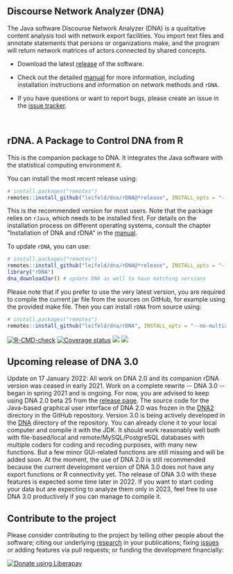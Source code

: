 ## Discourse Network Analyzer (DNA)

The Java software Discourse Network Analyzer (DNA) is a qualitative content analysis tool with network export facilities. You import text files and annotate statements that persons or organizations make, and the program will return network matrices of actors connected by shared concepts.

- Download the latest [release](https://github.com/leifeld/dna/releases) of the software.

- Check out the detailed [manual](https://github.com/leifeld/dna/releases/download/v2.0-beta.24/dna-manual.pdf) for more information, including installation instructions and information on network methods and `rDNA`.

- If you have questions or want to report bugs, please create an issue in the [issue tracker](https://github.com/leifeld/dna/issues).

<br />

## rDNA. A Package to Control DNA from R

This is the companion package to DNA. It integrates the Java software with the statistical computing environment `R`.

You can install the most recent release using:

``` r
# install.packages("remotes")
remotes::install_github("leifeld/dna/rDNA@*release", INSTALL_opts = "--no-multiarch")
```

This is the recommended version for most users. Note that the package relies on `rJava`, which needs to be installed first. For details on the installation process on different operating systems, consult the chapter "Installation of DNA and rDNA" in the [manual](https://github.com/leifeld/dna/releases/download/v2.0-beta.24/dna-manual.pdf).

To update `rDNA`, you can use:

``` r
# install.packages("remotes")
remotes::install_github("leifeld/dna/rDNA@*release", INSTALL_opts = "--no-multiarch")
library("rDNA")
dna_downloadJar() # update DNA as well to have matching versions
```

Please note that if you prefer to use the very latest version, you are required to compile the current jar file from the sources on GitHub, for example using the provided make file. Then you can install `rDNA` from source using:

``` r
# install.packages("remotes")
remotes::install_github("leifeld/dna/rDNA", INSTALL_opts = "--no-multiarch")
```

[![R-CMD-check](https://github.com/leifeld/dna/workflows/make/badge.svg)](https://github.com/leifeld/dna/actions) [![Coverage status](https://codecov.io/gh/leifeld/dna/branch/master/graph/badge.svg)](https://codecov.io/github/leifeld/dna?branch=master)
[<img src="http://img.shields.io/liberapay/patrons/leifeld.svg?logo=liberapay">](https://liberapay.com/leifeld)
[<img src="http://img.shields.io/liberapay/receives/leifeld.svg?logo=liberapay">](https://liberapay.com/leifeld)

## Upcoming release of DNA 3.0

Update on 17 January 2022: All work on DNA 2.0 and its companion rDNA version was ceased in early 2021. Work on a complete rewrite -- DNA 3.0 -- began in spring 2021 and is ongoing. For now, you are advised to keep using DNA 2.0 beta 25 from the [release page](https://github.com/leifeld/dna/releases/tag/v2.0-beta.25). The source code for the Java-based graphical user interface of DNA 2.0 was frozen in the [DNA2](https://github.com/leifeld/dna/tree/master/DNA2) directory in the GitHub repository. Version 3.0 is being actively developed in the [DNA](https://github.com/leifeld/dna/tree/master/DNA) directory of the repository. You can already clone it to your local computer and compile it with the JDK. It should work reasonably well both with file-based/local and remote/MySQL/PostgreSQL databases with multiple coders for coding and recoding purposes, with many new functions. But a few minor GUI-related functions are still missing and will be added soon. At the moment, the use of DNA 2.0 is still recommended because the current development version of DNA 3.0 does not have any export functions or R connectivity yet. The release of DNA 3.0 with these features is expected some time later in 2022. If you want to start coding your data but are expecting to analyze them only in 2023, feel free to use DNA 3.0 productively if you can manage to compile it.

## Contribute to the project

Please consider contributing to the project by telling other people about the software; citing our underlying [research](https://www.philipleifeld.com/publications) in your publications; fixing [issues](https://github.com/leifeld/issues) or adding features via pull requests; or funding the development financially:

<a href="https://liberapay.com/leifeld/donate"><img alt="Donate using Liberapay" src="https://liberapay.com/assets/widgets/donate.svg"></a>
